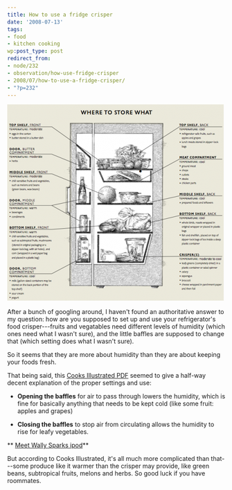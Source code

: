 ```yaml
---
title: How to use a fridge crisper
date: '2008-07-13'
tags:
- food
- kitchen cooking
wp:post_type: post
redirect_from:
- node/232
- observation/how-use-fridge-crisper
- 2008/07/how-to-use-a-fridge-crisper/
- "?p=232"
---
```


![](2008-07-13-How-to-use-a-fridge-crisper/fridge-500x453.png "fridge")

After a bunch of googling around, I haven't found an authoritative answer to my question: how are you supposed to set up and use your refrigerator's food crisper---fruits and vegatables need different levels of humidity (which ones need what I wasn't sure), and the little baffles are supposed to change that (which setting does what I wasn't sure).

So it seems that they are more about humidity than they are about keeping your foods fresh.

That being said, this [Cooks Illustrated PDF](http://www.google.com/url?sa=t&ct=res&cd=6&url=http%3A%2F%2Fwww.cooksillustrated.com%2Fimages%2Fdocument%2Fhowto%2FMA01_ILRefrigerator.pdf&ei=ucB6SOK_Mo-sedzm0BM&usg=AFQjCNHC4Mj96IEr34myeqlfYqRnYRVSNg&sig2=82wwUpKvN85GZZ6emhy1lg) seemed to give a half-way decent explanation of the proper settings and use:

- **Opening the baffles** for air to pass through lowers the humidity, which is fine for basically anything that needs to be kept cold (like some fruit: apples and grapes)

- **Closing the baffles** to stop air from circulating allows the humidity to rise for leafy vegetables.

** [Meet Wally Sparks ipod](http://utero.pe/?meet_wally_sparks)**

But according to Cooks Illustrated, it's all much more complicated than that---some produce like it warmer than the crisper may provide, like green beans, subtropical fruits, melons and herbs. So good luck if you have roommates.
